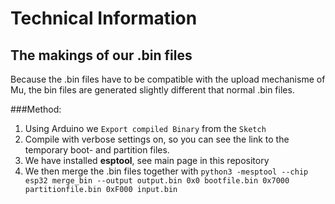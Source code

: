 # Technical Information

## The makings of our .bin files
Because the .bin files have to be compatible with the upload mechanisme of Mu, the bin files are generated slightly different that normal .bin files.

###Method:
1. Using Arduino we `Export compiled Binary` from the `Sketch`
2. Compile with verbose settings on, so you can see the link to the temporary boot- and partition files.
3. We have installed __esptool__, see main page in this repository
4. We then merge the .bin files together with `python3 -mesptool --chip esp32 merge_bin --output output.bin 0x0 bootfile.bin 0x7000 partitionfile.bin 0xF000 input.bin`
